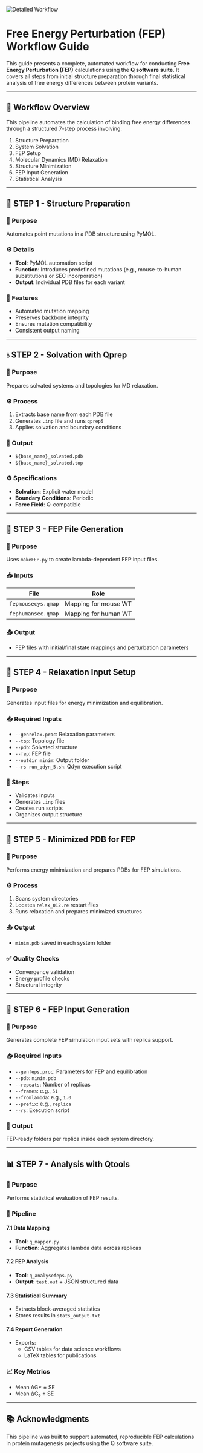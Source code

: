 ![Detailed Workflow](https://raw.githubusercontent.com/ND7996/GPX6/main/figures/detailed_workflow.drawio.png)


# Free Energy Perturbation (FEP) Workflow Guide

This guide presents a complete, automated workflow for conducting **Free Energy Perturbation (FEP)** calculations using the **Q software suite**. It covers all steps from initial structure preparation through final statistical analysis of free energy differences between protein variants.

---

## 🧭 Workflow Overview

This pipeline automates the calculation of binding free energy differences through a structured 7-step process involving:

1. Structure Preparation
2. System Solvation
3. FEP Setup
4. Molecular Dynamics (MD) Relaxation
5. Structure Minimization
6. FEP Input Generation
7. Statistical Analysis

---

## 🧱 STEP 1 - Structure Preparation

### 🧪 Purpose
Automates point mutations in a PDB structure using PyMOL.

### ⚙️ Details
- **Tool**: PyMOL automation script
- **Function**: Introduces predefined mutations (e.g., mouse-to-human substitutions or SEC incorporation)
- **Output**: Individual PDB files for each variant

### 🔑 Features
- Automated mutation mapping
- Preserves backbone integrity
- Ensures mutation compatibility
- Consistent output naming

---

## 💧 STEP 2 - Solvation with Qprep

### 🧪 Purpose
Prepares solvated systems and topologies for MD relaxation.

### ⚙️ Process
1. Extracts base name from each PDB file
2. Generates `.inp` file and runs `qprep5`
3. Applies solvation and boundary conditions

### 🧾 Output
- `${base_name}_solvated.pdb`
- `${base_name}_solvated.top`

### ⚙️ Specifications
- **Solvation**: Explicit water model
- **Boundary Conditions**: Periodic
- **Force Field**: Q-compatible

---

## 📁 STEP 3 - FEP File Generation

### 🧪 Purpose
Uses `makeFEP.py` to create lambda-dependent FEP input files.

### 📥 Inputs
| File | Role |
|------|------|
| `fepmousecys.qmap` | Mapping for mouse WT |
| `fephumansec.qmap` | Mapping for human WT |

### 📤 Output
- FEP files with initial/final state mappings and perturbation parameters

---

## 🔧 STEP 4 - Relaxation Input Setup

### 🧪 Purpose
Generates input files for energy minimization and equilibration.

### 📥 Required Inputs
- `--genrelax.proc`: Relaxation parameters
- `--top`: Topology file
- `--pdb`: Solvated structure
- `--fep`: FEP file
- `--outdir minim`: Output folder
- `--rs run_qdyn_5.sh`: Qdyn execution script

### 🔁 Steps
- Validates inputs
- Generates `.inp` files
- Creates run scripts
- Organizes output structure

---

## 🧬 STEP 5 - Minimized PDB for FEP

### 🧪 Purpose
Performs energy minimization and prepares PDBs for FEP simulations.

### ⚙️ Process
1. Scans system directories
2. Locates `relax_012.re` restart files
3. Runs relaxation and prepares minimized structures

### 📤 Output
- `minim.pdb` saved in each system folder

### ✅ Quality Checks
- Convergence validation
- Energy profile checks
- Structural integrity

---

## 🔂 STEP 6 - FEP Input Generation

### 🧪 Purpose
Generates complete FEP simulation input sets with replica support.

### 📥 Required Inputs
- `--genfeps.proc`: Parameters for FEP and equilibration
- `--pdb`: `minim.pdb`
- `--repeats`: Number of replicas
- `--frames`: e.g., `51`
- `--fromlambda`: e.g., `1.0`
- `--prefix`: e.g., `replica`
- `--rs`: Execution script

### 📁 Output
FEP-ready folders per replica inside each system directory.

---

## 📊 STEP 7 - Analysis with Qtools

### 🧪 Purpose
Performs statistical evaluation of FEP results.

### 🧬 Pipeline

#### 7.1 Data Mapping
- **Tool**: `q_mapper.py`
- **Function**: Aggregates lambda data across replicas

#### 7.2 FEP Analysis
- **Tool**: `q_analysefeps.py`
- **Output**: `test.out` + JSON structured data

#### 7.3 Statistical Summary
- Extracts block-averaged statistics
- Stores results in `stats_output.txt`

#### 7.4 Report Generation
- Exports:
  - CSV tables for data science workflows
  - LaTeX tables for publications

### 📈 Key Metrics
- Mean ΔG* ± SE
- Mean ΔG₀ ± SE

---

## 📚 Acknowledgments

This pipeline was built to support automated, reproducible FEP calculations in protein mutagenesis projects using the Q software suite.

